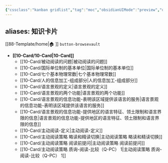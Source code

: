 ```yaml
---
{"cssclass":"kanban gridlist","tag":"moc","obsidianUIMode":"preview","dg-publish":true,"permalink":"/10-Card/10-Card/","dgPassFrontmatter":true,"noteIcon":""}
---
```


aliases: 知识卡片
---
[[88-Template/home\|🏠 ]]    `button-browsevault`

- **[[10-Card/10-Card\|10-Card]]**
	- [[10-Card/被动阅读的问题\|被动阅读的问题]]
	- [[10-Card/国际单位制的基本单位\|国际单位制的基本单位]]
	- [[10-Card/七个基本物理常数\|七个基本物理常数]]
	- [[10-Card/人的信息加工-组成部分\|人的信息加工-组成部分]]
	- [[10-Card/语言景观的定义\|语言景观的定义]]
	- [[10-Card/语言景观的两个功能\|语言景观的两个功能]]
	- [[10-Card/语言景观的信息功能-表明该区域提供该语言的服务\|语言景观的信息功能-表明该区域提供该语言的服务]]
	- [[10-Card/语言景观的信息功能-提供地区的语言特征、领土限制和语言界限的信息\|语言景观的信息功能-提供地区的语言特征、领土限制和语言界限的信息]]
	- [[10-Card/主动阅读-定义\|主动阅读-定义]]
	- [[10-Card/主动阅读策略 略读和精读切换\|主动阅读策略 略读和精读切换]]
	- [[10-Card/主动阅读策略 阅读前提问\|主动阅读策略 阅读前提问]]
	- [[10-Card/主动阅读策略 质询-阅读-比较（Q-PC） 1\|主动阅读策略 质询-阅读-比较（Q-PC） 1]]



